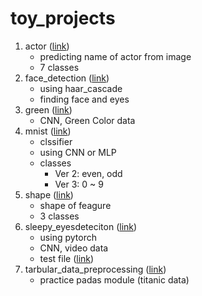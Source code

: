 # toy_projects
1. actor ([link](https://github.com/kay0710/ai_study/tree/main/toy_projects/actor))
   - predicting name of actor from image
   - 7 classes
2. face_detection ([link](https://github.com/kay0710/ai_study/blob/main/toy_projects/face_detection))
   - using haar_cascade
   - finding face and eyes
3. green ([link](https://github.com/kay0710/ai_study/tree/main/toy_projects/green))
   - CNN, Green Color data
4. mnist ([link](https://github.com/kay0710/ai_study/tree/main/toy_projects/mnist))
   - clssifier
   - using CNN or MLP
   - classes
      - Ver 2: even, odd
      - Ver 3: 0 ~ 9
5. shape ([link](https://github.com/kay0710/ai_study/tree/main/toy_projects/shape))
   - shape of feagure
   - 3 classes
6. sleepy_eyesdeteciton ([link](https://github.com/kay0710/ai_study/tree/main/toy_projects/sleepy_eyesdetection))
   - using pytorch
   - CNN, video data
   - test file ([link](https://github.com/kay0710/ai_study/blob/main/toy_projects/sleepy_eyesdetection/test.py))
7. tarbular_data_preprocessing ([link](https://github.com/kay0710/ai_study/blob/main/toy_projects/tabular_data_preprocessing/data_preprocessing.ipynb))
   - practice padas module (titanic data)
